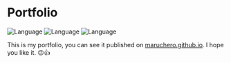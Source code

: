 # Portfolio

![Language](https://img.shields.io/badge/-HTML-red)
![Language](https://img.shields.io/badge/-CSS-blue)
![Language](https://img.shields.io/badge/-JS-yellow)

This is my portfolio, you can see it published on [maruchero.github.io](https://maruchero.github.io). I hope you like it. 😉👍
